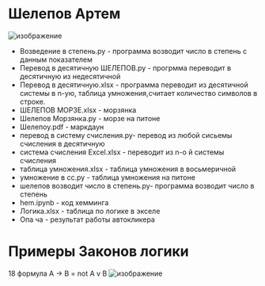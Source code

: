 # Шелепов Артем 
![изображение](https://user-images.githubusercontent.com/114554364/197395302-b6250a05-98df-425b-8b4a-f1d61307201b.png)
- Возведение в степень.py - программа возводит число в степень с данным показателем
- Перевод в десятичную ШЕЛЕПОВ.py - прогрмма переводит в десятичную из недесятичной
- Перевод в десятичную.xlsx - программа переводит из десятичной системы в n-ую, таблица умножения,считает количество символов в строке.
- ШЕЛЕПОВ МОРЗЕ.xlsx - морзянка 
- Шелепов Морзянка.py - морзе на питоне
- Шелепоу.pdf - маркдаун
- перевод в систему счисления.py- перевод из любой сисьемы счисления в десятичную
- система счисления Excel.xlsx - переводит из n-о й системы счисления
- таблица умножения.xlsx - таблица умножения в восьмеричной
- умножение в сс.py - таблица умножения на питоне
- шелепов возводит число в степень.py- программа возводит число в степень
- hem.ipynb - код хемминга
- Логика.xlsx - таблица по логике в экселе
- Опа ча - результат работы автокликера

# Примеры Законов логики
18 формула
A -> B = not A v B
![изображение](https://user-images.githubusercontent.com/114554364/198190763-b8430c42-6bba-4e1d-a82f-616e9e9a346a.png)
